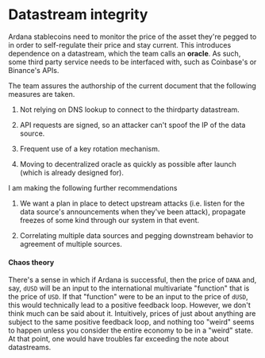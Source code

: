 # Datastream integrity

Ardana stablecoins need to monitor the price of the asset they're pegged to in order to self-regulate their price and stay current. This introduces dependence on a datastream, which the team calls an **oracle**. As such, some third party service needs to be interfaced with, such as Coinbase's or Binance's APIs. 

The team assures the authorship of the current document that the following measures are taken. 

1. Not relying on DNS lookup to connect to the thirdparty datastream. 

2. API requests are signed, so an attacker can't spoof the IP of the data source. 

3. Frequent use of a key rotation mechanism. 

4. Moving to decentralized oracle as quickly as possible after launch (which is already designed for). 

I am making the following further recommendations

1. We want a plan in place to detect upstream attacks (i.e. listen for the data source's announcements when they've been attack), propagate freezes of some kind through our system in that event. 

2. Correlating multiple data sources and pegging downstream behavior to agreement of multiple sources.

#### Chaos theory

There's a sense in which if Ardana is successful, then the price of `DANA` and, say, `dUSD` will be an input to the international multivariate "function" that is the price of `USD`. If that "function" were to be an input to the price of `dUSD`, this would technically lead to a positive feedback loop. However, we don't think much can be said about it. Intuitively, prices of just about anything are subject to the same positive feedback loop, and nothing too "weird" seems to happen unless you consider the entire economy to be in a "weird" state. At that point, one would have troubles far exceeding the note about datastreams. 
